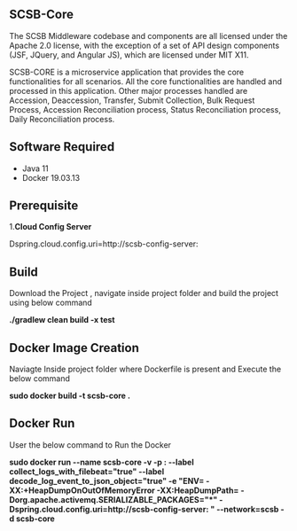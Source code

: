 ## SCSB-Core

The SCSB Middleware codebase and components are all licensed under the Apache 2.0 license, with the exception of a set of API design components (JSF, JQuery, and Angular JS), which are licensed under MIT X11. 

SCSB-CORE is a microservice application that provides the core functionalities for all scenarios. All the core functionalities are handled and processed in this application. Other major processes handled are Accession, Deaccession, Transfer, Submit Collection, Bulk Request Process, Accession Reconciliation process, Status Reconciliation process, Daily Reconciliation process.

## Software Required

  - Java 11
  - Docker 19.03.13  

## Prerequisite

1.**Cloud Config Server**

Dspring.cloud.config.uri=http://scsb-config-server:<port>

## Build

Download the Project , navigate inside project folder and build the project using below command

**./gradlew clean build -x test**

## Docker Image Creation

Naviagte Inside project folder where Dockerfile is present and Execute the below command

**sudo docker build -t scsb-core .**

## Docker Run

User the below command to Run the Docker

**sudo docker run --name scsb-core -v <mountvolume> -p <port>:<port>  --label collect_logs_with_filebeat="true" --label decode_log_event_to_json_object="true" -e "ENV= -XX:+HeapDumpOnOutOfMemoryError  -XX:HeapDumpPath=<volume> -Dorg.apache.activemq.SERIALIZABLE_PACKAGES="*"  -Dspring.cloud.config.uri=http://scsb-config-server:<port> "  --network=scsb  -d scsb-core**
